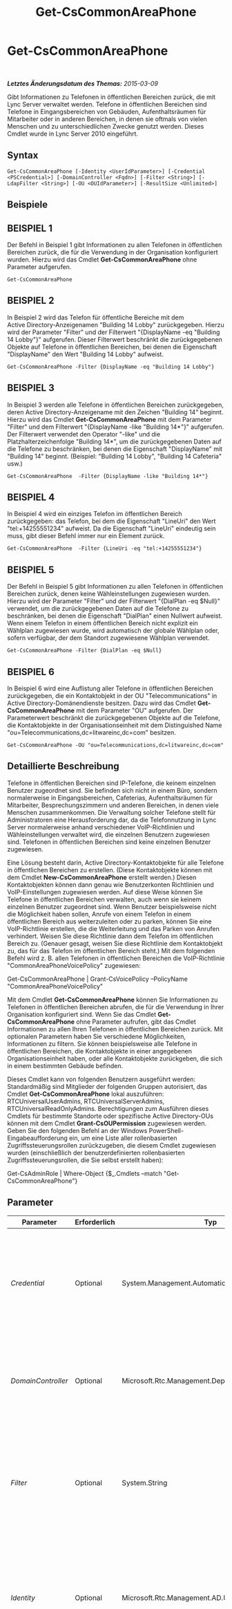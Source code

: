 ﻿---
title: Get-CsCommonAreaPhone
TOCTitle: Get-CsCommonAreaPhone
ms:assetid: bfb7927b-49a7-4637-a9ff-fd68897efb45
ms:mtpsurl: https://technet.microsoft.com/de-de/library/Gg412934(v=OCS.15)
ms:contentKeyID: 49295273
ms.date: 05/19/2016
mtps_version: v=OCS.15
ms.translationtype: HT
---

# Get-CsCommonAreaPhone

 

_**Letztes Änderungsdatum des Themas:** 2015-03-09_

Gibt Informationen zu Telefonen in öffentlichen Bereichen zurück, die mit Lync Server verwaltet werden. Telefone in öffentlichen Bereichen sind Telefone in Eingangsbereichen von Gebäuden, Aufenthaltsräumen für Mitarbeiter oder in anderen Bereichen, in denen sie oftmals von vielen Menschen und zu unterschiedlichen Zwecke genutzt werden. Dieses Cmdlet wurde in Lync Server 2010 eingeführt.

## Syntax

    Get-CsCommonAreaPhone [-Identity <UserIdParameter>] [-Credential <PSCredential>] [-DomainController <Fqdn>] [-Filter <String>] [-LdapFilter <String>] [-OU <OUIdParameter>] [-ResultSize <Unlimited>]

## Beispiele

## BEISPIEL 1

Der Befehl in Beispiel 1 gibt Informationen zu allen Telefonen in öffentlichen Bereichen zurück, die für die Verwendung in der Organisation konfiguriert wurden. Hierzu wird das Cmdlet **Get-CsCommonAreaPhone** ohne Parameter aufgerufen.

    Get-CsCommonAreaPhone

## BEISPIEL 2

In Beispiel 2 wird das Telefon für öffentliche Bereiche mit dem Active Directory-Anzeigenamen "Building 14 Lobby" zurückgegeben. Hierzu wird der Parameter "Filter" und der Filterwert "{DisplayName -eq "Building 14 Lobby"}" aufgerufen. Dieser Filterwert beschränkt die zurückgegebenen Objekte auf Telefone in öffentlichen Bereichen, bei denen die Eigenschaft "DisplayName" den Wert "Building 14 Lobby" aufweist.

    Get-CsCommonAreaPhone -Filter {DisplayName -eq "Building 14 Lobby"}

## BEISPIEL 3

In Beispiel 3 werden alle Telefone in öffentlichen Bereichen zurückgegeben, deren Active Directory-Anzeigename mit den Zeichen "Building 14" beginnt. Hierzu wird das Cmdlet **Get-CsCommonAreaPhone** mit dem Parameter "Filter" und dem Filterwert "{DisplayName -like "Building 14\*"}" aufgerufen. Der Filterwert verwendet den Operator "-like" und die Platzhalterzeichenfolge "Building 14\*", um die zurückgegebenen Daten auf die Telefone zu beschränken, bei denen die Eigenschaft "DisplayName" mit "Building 14" beginnt. (Beispiel: "Building 14 Lobby", "Building 14 Cafeteria" usw.)

    Get-CsCommonAreaPhone  -Filter {DisplayName -like "Building 14*"}

## BEISPIEL 4

In Beispiel 4 wird ein einziges Telefon im öffentlichen Bereich zurückgegeben: das Telefon, bei dem die Eigenschaft "LineUri" den Wert "tel:+14255551234" aufweist. Da die Eigenschaft "LineUri" eindeutig sein muss, gibt dieser Befehl immer nur ein Element zurück.

    Get-CsCommonAreaPhone  -Filter {LineUri -eq "tel:+14255551234"}

## BEISPIEL 5

Der Befehl in Beispiel 5 gibt Informationen zu allen Telefonen in öffentlichen Bereichen zurück, denen keine Wähleinstellungen zugewiesen wurden. Hierzu wird der Parameter "Filter" und der Filterwert "{DialPlan -eq $Null}" verwendet, um die zurückgegebenen Daten auf die Telefone zu beschränken, bei denen die Eigenschaft "DialPlan" einen Nullwert aufweist. Wenn einem Telefon in einem öffentlichen Bereich nicht explizit ein Wählplan zugewiesen wurde, wird automatisch der globale Wählplan oder, sofern verfügbar, der dem Standort zugewiesene Wählplan verwendet.

    Get-CsCommonAreaPhone -Filter {DialPlan -eq $Null}

## BEISPIEL 6

In Beispiel 6 wird eine Auflistung aller Telefone in öffentlichen Bereichen zurückgegeben, die ein Kontaktobjekt in der OU "Telecommunications" in Active Directory-Domänendienste besitzen. Dazu wird das Cmdlet **Get-CsCommonAreaPhone** mit dem Parameter "OU" aufgerufen. Der Parameterwert beschränkt die zurückgegebenen Objekte auf die Telefone, die Kontaktobjekte in der Organisationseinheit mit dem Distinguished Name "ou=Telecommunications,dc=litwareinc,dc=com" besitzen.

    Get-CsCommonAreaPhone -OU "ou=Telecommunications,dc=litwareinc,dc=com"

## Detaillierte Beschreibung

Telefone in öffentlichen Bereichen sind IP-Telefone, die keinem einzelnen Benutzer zugeordnet sind. Sie befinden sich nicht in einem Büro, sondern normalerweise in Eingangsbereichen, Cafeterias, Aufenthaltsräumen für Mitarbeiter, Besprechungszimmern und anderen Bereichen, in denen viele Menschen zusammenkommen. Die Verwaltung solcher Telefone stellt für Administratoren eine Herausforderung dar, da die Telefonnutzung in Lync Server normalerweise anhand verschiedener VoIP-Richtlinien und Wähleinstellungen verwaltet wird, die einzelnen Benutzern zugewiesen sind. Telefonen in öffentlichen Bereichen sind keine einzelnen Benutzer zugewiesen.

Eine Lösung besteht darin, Active Directory-Kontaktobjekte für alle Telefone in öffentlichen Bereichen zu erstellen. (Diese Kontaktobjekte können mit dem Cmdlet **New-CsCommonAreaPhone** erstellt werden.) Diesen Kontaktobjekten können dann genau wie Benutzerkonten Richtlinien und VoIP-Einstellungen zugewiesen werden. Auf diese Weise können Sie Telefone in öffentlichen Bereichen verwalten, auch wenn sie keinem einzelnen Benutzer zugeordnet sind. Wenn Benutzer beispielsweise nicht die Möglichkeit haben sollen, Anrufe von einem Telefon in einem öffentlichen Bereich aus weiterzuleiten oder zu parken, können Sie eine VoIP-Richtlinie erstellen, die die Weiterleitung und das Parken von Anrufen verhindert. Weisen Sie diese Richtlinie dann dem Telefon im öffentlichen Bereich zu. (Genauer gesagt, weisen Sie diese Richtlinie dem Kontaktobjekt zu, das für das Telefon im öffentlichen Bereich steht.) Mit dem folgenden Befehl wird z. B. allen Telefonen in öffentlichen Bereichen die VoIP-Richtlinie "CommonAreaPhoneVoicePolicy" zugewiesen:

Get-CsCommonAreaPhone | Grant-CsVoicePolicy –PolicyName "CommonAreaPhoneVoicePolicy"

Mit dem Cmdlet **Get-CsCommonAreaPhone** können Sie Informationen zu Telefonen in öffentlichen Bereichen abrufen, die für die Verwendung in Ihrer Organisation konfiguriert sind. Wenn Sie das Cmdlet **Get-CsCommonAreaPhone** ohne Parameter aufrufen, gibt das Cmdlet Informationen zu allen Ihren Telefonen in öffentlichen Bereichen zurück. Mit optionalen Parametern haben Sie verschiedene Möglichkeiten, Informationen zu filtern. Sie können beispielsweise alle Telefone in öffentlichen Bereichen, die Kontaktobjekte in einer angegebenen Organisationseinheit haben, oder alle Kontaktobjekte zurückgeben, die sich in einem bestimmten Gebäude befinden.

Dieses Cmdlet kann von folgenden Benutzern ausgeführt werden: Standardmäßig sind Mitglieder der folgenden Gruppen autorisiert, das Cmdlet **Get-CsCommonAreaPhone** lokal auszuführen: RTCUniversalUserAdmins, RTCUniversalServerAdmins, RTCUniversalReadOnlyAdmins. Berechtigungen zum Ausführen dieses Cmdlets für bestimmte Standorte oder spezifische Active Directory-OUs können mit dem Cmdlet **Grant-CsOUPermission** zugewiesen werden. Geben Sie den folgenden Befehl an der Windows PowerShell-Eingabeaufforderung ein, um eine Liste aller rollenbasierten Zugriffssteuerungsrollen zurückzugeben, die diesem Cmdlet zugewiesen wurden (einschließlich der benutzerdefinierten rollenbasierten Zugriffssteuerungsrollen, die Sie selbst erstellt haben):

Get-CsAdminRole | Where-Object {$\_.Cmdlets –match "Get-CsCommonAreaPhone"}

## Parameter


<table>
<colgroup>
<col style="width: 25%" />
<col style="width: 25%" />
<col style="width: 25%" />
<col style="width: 25%" />
</colgroup>
<thead>
<tr class="header">
<th>Parameter</th>
<th>Erforderlich</th>
<th>Typ</th>
<th>Beschreibung</th>
</tr>
</thead>
<tbody>
<tr class="odd">
<td><p><em>Credential</em></p></td>
<td><p>Optional</p></td>
<td><p>System.Management.Automation.PSCredential</p></td>
<td><p>Ermöglicht die Ausführung des Cmdlets <strong>Get-CsCommonAreaPhone</strong> mit anderen Anmeldeinformationen. Dies kann notwendig sein, wenn das für die Anmeldung bei Windows verwendete Konto nicht über die erforderlichen Berechtigungen verfügt, um mit Kontaktobjekten zu arbeiten.</p>
<p>Zur Verwendung des Parameters &quot;Credential&quot; muss zunächst über das Cmdlet <strong>Get-Credential</strong> ein PSCredential-Objekt erstellt werden. Einzelheiten finden Sie im Hilfethema zum Cmdlet <strong>Get-Credential</strong>.</p></td>
</tr>
<tr class="even">
<td><p><em>DomainController</em></p></td>
<td><p>Optional</p></td>
<td><p>Microsoft.Rtc.Management.Deploy.Fqdn</p></td>
<td><p>Ermöglicht es Ihnen, zum Abrufen von Kontaktinformationen eine Verbindung mit dem angegebenen Domänencontroller herzustellen. Um eine Verbindung mit einem bestimmten Domänencontroller herzustellen, fügen Sie den Parameter &quot;DomainController&quot; ein, gefolgt vom vollqualifizierten Domänennamen (FQDN) des Computers (z. B. &quot;atl-cs-001.litwareinc.com&quot;).</p></td>
</tr>
<tr class="odd">
<td><p><em>Filter</em></p></td>
<td><p>Optional</p></td>
<td><p>System.String</p></td>
<td><p>Ermöglicht die Einschränkung der zurückgegebenen Daten, indem diese nach Lync Server-spezifischen Attributen gefiltert werden. Die zurückgegebenen Daten können z. B. auf Kontaktobjekte der Telefone in öffentlichen Bereichen beschränkt werden, die einer bestimmten VoIP-Richtlinie zugewiesen sind, oder auf Kontakte, denen keine spezifische VoIP-Richtlinie zugewiesen wurde.</p>
<p>Der Parameter &quot;Filter&quot; verwendet dieselbe Windows PowerShell-Filtersyntax wie das Cmdlet <strong>Where-Object</strong>.</p></td>
</tr>
<tr class="even">
<td><p><em>Identity</em></p></td>
<td><p>Optional</p></td>
<td><p>Microsoft.Rtc.Management.AD.UserIdParameter</p></td>
<td><p>Eindeutige ID des Telefons im öffentlichen Bereich. Telefone in öffentlichen Bereichen werden mit dem Distinguished Name (DN) des zugeordneten Kontaktobjekts in Active Directory identifiziert. Telefone in öffentlichen Bereichen verwenden standardmäßig eine GUID (Globally Unique Identifier) als allgemeinen Namen (Common Name, CN), deshalb verfügen Telefone in der Regel über einen Identitätswert wie den folgenden: CN={ce84964a-c4da-4622-ad34-c54ff3ed361f},OU=Redmond,DC=Litwareinc,DC=com.</p></td>
</tr>
<tr class="odd">
<td><p><em>LdapFilter</em></p></td>
<td><p>Optional</p></td>
<td><p>System.String</p></td>
<td><p>Ermöglicht es Ihnen, die zurückgegebenen Daten durch das Filtern allgemeiner Active Directory-Attribute einzuschränken (d. h. Attribute, die nicht Lync Server-spezifisch sind). Beispielsweise können Sie die zurückgegebenen Daten auf Kontaktobjekte beschränken, die einer bestimmten Abteilung zugewiesen sind oder sich in einem bestimmten Gebäude befinden.</p>
<p>Der Parameter &quot;LdapFilter&quot; verwendet beim Erstellen von Filtern die LDAP-Abfragesprache. Im folgenden Beispiel wird ein Filter gezeigt, der nur Kontaktobjekte zurückgibt, die Telefone in öffentlichen Gebäuden in der Stadt &quot;Redmond&quot; repräsentieren:</p>
<p>-LDAPFilter &quot;l=Redmond&quot;</p>
<p>Im vorstehenden Filter repräsentiert &quot;l&quot; (ein klein geschriebenes L) das Attribut der Active Directory-Domänendienste (&quot;l&quot; steht für &quot;locality&quot;, Deutsch: Ort), &quot;=&quot; ist der Vergleichsoperator (equal to) und &quot;Redmond&quot; der Filterwert.</p></td>
</tr>
<tr class="even">
<td><p><em>OU</em></p></td>
<td><p>Optional</p></td>
<td><p>Microsoft.Rtc.Management.AD.OUIdParameter</p></td>
<td><p>Ermöglicht es Ihnen, Kontaktobjekte aus einer bestimmten Active Directory-Organisationseinheit (Organizational Unit, OU) zurückzugeben. Der Parameter &quot;OU&quot; gibt Daten aus der angegebenen OU und allen untergeordneten OUs zurück. Wenn die OU &quot;Finance&quot; z. B. über zwei untergeordnete OUs verfügt – &quot;AccountsPayable&quot; und &quot;AccountsReceivable&quot; – werden alle Informationen zu Telefonen in öffentlichen Bereichen aus diesen OUs zurückgegeben.</p>
<p>Verwenden Sie beim Angeben einer Organisationseinheit den Distinguished Name des Containers. Beispiel: -OU &quot;OU=Finance,dc=litwareinc,dc=com&quot;.</p></td>
</tr>
<tr class="odd">
<td><p><em>ResultSize</em></p></td>
<td><p>Optional</p></td>
<td><p>Microsoft.Rtc.Management.ADConnect.Core.Unlimited</p></td>
<td><p>Ermöglicht es Ihnen, die Anzahl von zurückgegebenen Datensätzen einzuschränken. Um beispielsweise sieben Telefone in öffentlichen Bereichen zurückzugeben (unabhängig von der Anzahl von Telefonen in öffentlichen Bereichen in der Gesamtstruktur), verwenden Sie den Parameter &quot;ResultSize&quot;, und setzen Sie seinen Wert auf 7. Beachten Sie, dass nicht garantiert werden kann, welche sieben Telefone zurückgegeben werden. Wenn Sie &quot;ResultSize&quot; auf 7 setzen, jedoch lediglich über drei Telefone in öffentlichen Bereichen in Ihrer Gesamtstruktur verfügen, werden diese drei Telefone zurückgegeben, und der Befehl wird anschließend ohne Fehler abgeschlossen.</p>
<p>Für die Ergebnisgröße kann ein ganzzahliger Wert zwischen einschließlich 0 und 2147483647 festgelegt werden. Bei Festlegung von 0 wird der Befehl ausgeführt, es werden jedoch keine Daten zurückgegeben.</p></td>
</tr>
</tbody>
</table>


## Eingabetypen

Zeichenfolge. Das Cmdlet **Get-CsCommonAreaPhone** akzeptiert einen weitergeleiteten Zeichenfolgenwert, der die Identität des Telefons in öffentlichen Bereichen repräsentiert.

## Rückgabetypen

Mit dem Cmdlet **Get-CsCommonAreaPhone** werden Instanzen des Objekts "Microsoft.Rtc.Management.ADConnect.Schema.OCSADCommonAreaPhoneContact" zurückgegeben.

## Siehe auch

#### Weitere Ressourcen

[Move-CsCommonAreaPhone](move-cscommonareaphone.md)  
[New-CsCommonAreaPhone](new-cscommonareaphone.md)  
[Remove-CsCommonAreaPhone](remove-cscommonareaphone.md)  
[Set-CsCommonAreaPhone](set-cscommonareaphone.md)

